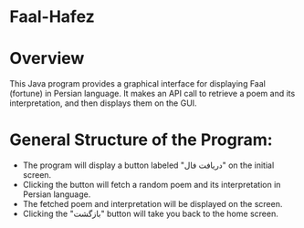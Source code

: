 # Faal-Hafez
# Overview
This Java program provides a graphical interface for displaying Faal (fortune) in Persian language. It makes an API call to retrieve a poem and its interpretation, and then displays them on the GUI.

# General Structure of the Program:
- The program will display a button labeled "دریافت فال" on the initial screen.
- Clicking the button will fetch a random poem and its interpretation in Persian language.
- The fetched poem and interpretation will be displayed on the screen.
- Clicking the "بازگشت" button will take you back to the home screen.

